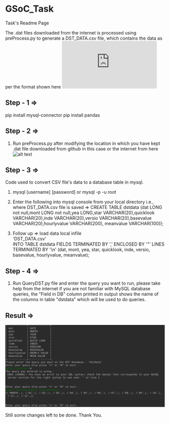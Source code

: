 # GSoC_Task
Task's Readme Page

The .dat files downloaded from the internet is processed using preProcess.py to generate a DST_DATA.csv file, which contains the data as per the format shown here ![alt text](http://wdc.kugi.kyoto-u.ac.jp/dstae/format/dstformat.html)

## Step - 1 =>

pip install mysql-connector
pip install pandas

## Step - 2 =>
 
1. Run preProcess.py after modifying the location in which you have kept .dat file downloaded from github in this case or the internet from here ![alt text](http://wdc.kugi.kyoto-u.ac.jp/dstae/) 

## Step - 3 =>

Code used to convert CSV file's data to a database table in mysql.
1. mysql \[username\] \[password\] or mysql -p -u root

2. Enter the following into mysql console from your local directory i.e., where DST_DATA.csv file is saved => 
CREATE TABLE dstdata (dat LONG not null,mont LONG not null,yea LONG,star VARCHAR(20),quicklook VARCHAR(20),inde VARCHAR(20),versio VARCHAR(20),basevalue VARCHAR(20),hourlyvalue VARCHAR(200), meanvalue VARCHAR(100));

3. Follow up => 
load data local infile  
'DST_DATA.csv'  
INTO TABLE dstdata 
FIELDS TERMINATED BY ',' 
ENCLOSED BY '"' 
LINES TERMINATED BY '\n' 
(dat, mont, yea, star, quicklook, inde, versio, basevalue, hourlyvalue, meanvalue);

## Step - 4 =>

1. Run QueryDST.py file and enter the query you want to run, please take help from the internet if you are not familiar with MySQL database queries, the "Field in DB" column printed in output shows the name of the columns in table "dstdata" which will be used to do queries. 

## Result =>
![alt text](https://github.com/SectumPsempra/GSoC_Task/blob/master/results.png)

Still some changes left to be done. Thank You. 
